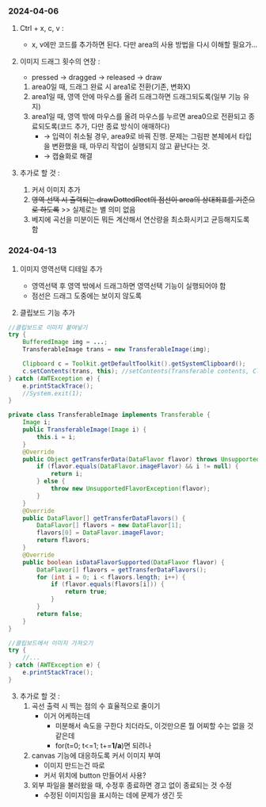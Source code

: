 
### 2024-04-06

1. Ctrl + x, c, v :
   - x, v에만 코드를 추가하면 된다. 다만 area의 사용 방법을 다시 이해할 필요가...

2. 이미지 드래그 횟수의 연장 :
   - pressed → dragged → released → draw
   1. area0일 때, 드래그 완료 시 area1로 전환(기존, 변화X)
   2. area1일 때, 영역 안에 마우스를 올려 드래그하면 드래그되도록(일부 기능 유지)
   3. area1일 때, 영역 밖에 마우스를 올려 마우스를 누르면 area0으로 전환되고 종료되도록(코드 추가, 다만 종료 방식이 애매하다)
      - → 입력이 취소될 경우, area9로 바꿔 진행. 문제는 그림판 본체에서 타입을 변환했을 때, 마무리 작업이 실행되지 않고 끝난다는 것.
      - → 캡슐화로 해결

3. 추가로 할 것 :
   1. 커서 이미지 추가
   2. ~~영역 선택 시 출력되는 drawDottedRect의 점선이 area의 상대죄표를 기준으로 하도록~~ >> 실제로는 별 의미 없음
   3. 베지에 곡선을  미분이든 뭐든 계산해서 연산량을 최소화시키고 균등해지도록 함

### 2024-04-13

1. 이미지 영역선택 디테일 추가
   - 영역선택 후 영역 밖에서 드래그하면 영역선택 기능이 실행되어야 함
   - 점선은 드래그 도중에는 보이지 않도록

2. 클립보드 기능 추가
```java
//클립보드로 이미지 붙여넣기
try {
    BufferedImage img = ...;
    TransferableImage trans = new TransferableImage(img);

    Clipboard c = Toolkit.getDefaultToolkit().getSystemClipboard();
    c.setContents(trans, this); //setContents(Transferable contents, ClipboardOwner owner)
} catch (AWTException e) {
    e.printStackTrace();
    //System.exit(1);
}

private class TransferableImage implements Transferable {
    Image i;
    public TransferableImage(Image i) {
        this.i = i;
    }
    @Override
    public Object getTransferData(DataFlavor flavor) throws UnsupportedFlavorException, IOException {
        if (flavor.equals(DataFlavor.imageFlavor) && i != null) {
            return i;
        } else {
            throw new UnsupportedFlavorException(flavor);
        }
    }
    @Override
    public DataFlavor[] getTransferDataFlavors() {
        DataFlavor[] flavors = new DataFlavor[1];
        flavors[0] = DataFlavor.imageFlavor;
        return flavors;
    }
    @Override
    public boolean isDataFlavorSupported(DataFlavor flavor) {
        DataFlavor[] flavors = getTransferDataFlavors();
        for (int i = 0; i < flavors.length; i++) {
            if (flavor.equals(flavors[i])) {
                return true;
            }
        }
        return false;
    }
}
```
```java
//클립보드에서 이미지 가져오기
try {
    //...
} catch (AWTException e) {
    e.printStackTrace();
}
```

3. 추가로 할 것 :
   1. 곡선 출력 시 찍는 점의 수 효율적으로 줄이기
      - 이거 어케하는데
         - 미분해서 속도을 구한다 치더라도, 이것만으론 뭘 어찌할 수는 없을 것 같은데
         - for(t=0; t<=1; t+=**1/a**)면 되려나
   2. canvas 기능에 대응하도록 커서 이미지 부여 
      - 이미지 만드는건 따로
      - 커서 위치에 button 만들어서 사용?
   3. 외부 파일을 불러왔을 때, 수정후 종료하면 경고 없이 종료되는 것 수정
      - 수정된 이미지임을 표시하는 데에 문제가 생긴 듯
